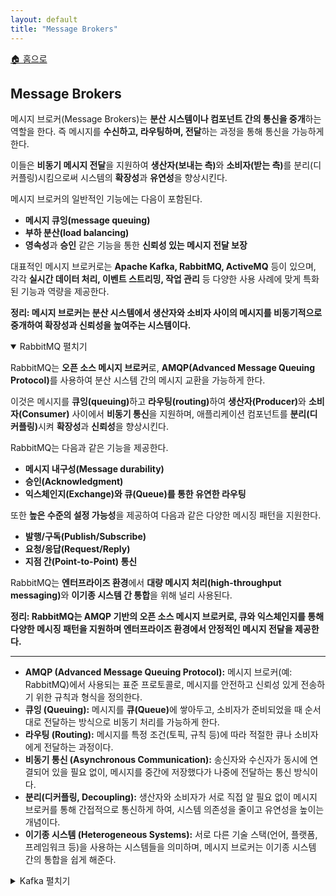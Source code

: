 ```yaml
---
layout: default
title: "Message Brokers"
---
```


<p class="breadcrumb"><a href="/cs_study/home.html">🏠 홈으로</a></p>

<section>
  <h2>Message Brokers</h2>
  <p>메시지 브로커(Message Brokers)는 <b>분산 시스템이나 컴포넌트 간의 통신을 중개</b>하는 역할을 한다. 즉 메시지를 <b>수신하고, 라우팅하며, 전달</b>하는 과정을 통해 통신을 가능하게 한다.</p>
  <p>이들은 <b>비동기 메시지 전달</b>을 지원하여 <b>생산자(보내는 측)</b>와 <b>소비자(받는 측)</b>를 분리(디커플링)시킴으로써 시스템의 <b>확장성</b>과 <b>유연성</b>을 향상시킨다.</p>
  <p>메시지 브로커의 일반적인 기능에는 다음이 포함된다.</p>
  <ul>
    <li><strong>메시지 큐잉(message queuing)</strong> </li>
    <li><strong>부하 분산(load balancing)</strong> </li>
    <li><b>영속성</b>과 <b>승인</b> 같은 기능을 통한 <b>신뢰성 있는 메시지 전달 보장</b></li>
  </ul>
  <p>대표적인 메시지 브로커로는 <b>Apache Kafka, RabbitMQ, ActiveMQ</b> 등이 있으며, 각각 <b>실시간 데이터 처리, 이벤트 스트리밍, 작업 관리</b> 등 다양한 사용 사례에 맞게 특화된 기능과 역량을 제공한다.</p>
  <p><strong>정리: 메시지 브로커는 분산 시스템에서 생산자와 소비자 사이의 메시지를 비동기적으로 중개하여 확장성과 신뢰성을 높여주는 시스템이다.</strong></p>
</section>

<!-- 설명 -->
<details open>
<summary><span class="accordion-title">RabbitMQ </span> <span class="indicator">펼치기</span></summary>
<div class="accordion-content">
    <p>RabbitMQ는 <b>오픈 소스 메시지 브로커</b>로, <b>AMQP(Advanced Message Queuing Protocol)</b>를 사용하여 분산 시스템 간의 메시지 교환을 가능하게 한다.</p>
    <p>이것은 메시지를 <b>큐잉(queuing)</b>하고 <b>라우팅(routing)</b>하여 <b>생산자(Producer)</b>와 <b>소비자(Consumer)</b> 사이에서 <b>비동기 통신</b>을 지원하며, 애플리케이션 컴포넌트를 <b>분리(디커플링)</b>시켜 <b>확장성</b>과 <b>신뢰성</b>을 향상시킨다.</p>
    <p>RabbitMQ는 다음과 같은 기능을 제공한다.</p>
    <ul>
        <li><strong>메시지 내구성(Message durability)</strong> </li>
        <li><strong>승인(Acknowledgment)</strong> </li>
        <li><strong>익스체인지(Exchange)와 큐(Queue)를 통한 유연한 라우팅</strong> </li>
    </ul>
    <p>또한 <b>높은 수준의 설정 가능성</b>을 제공하여 다음과 같은 다양한 메시징 패턴을 지원한다.</p>
    <ul>
        <li><strong>발행/구독(Publish/Subscribe)</strong> </li>
        <li><strong>요청/응답(Request/Reply)</strong> </li>
        <li><strong>지점 간(Point-to-Point) 통신</strong> </li>
    </ul>
    <p>RabbitMQ는 <b>엔터프라이즈 환경</b>에서 <b>대량 메시지 처리(high-throughput messaging)</b>와 <b>이기종 시스템 간 통합</b>을 위해 널리 사용된다.</p>
    <p><strong>정리: RabbitMQ는 AMQP 기반의 오픈 소스 메시지 브로커로, 큐와 익스체인지를 통해 다양한 메시징 패턴을 지원하며 엔터프라이즈 환경에서 안정적인 메시지 전달을 제공한다.</strong></p>
    <!-- 가로선 추가 -->
    <hr>
    <ul>
        <li><strong>AMQP (Advanced Message Queuing Protocol):</strong> 메시지 브로커(예: RabbitMQ)에서 사용되는 표준 프로토콜로, 메시지를 안전하고 신뢰성 있게 전송하기 위한 규칙과 형식을 정의한다.</li>
        <li><strong>큐잉 (Queuing):</strong> 메시지를 <b>큐(Queue)</b>에 쌓아두고, 소비자가 준비되었을 때 순서대로 전달하는 방식으로 비동기 처리를 가능하게 한다.</li>
        <li><strong>라우팅 (Routing):</strong> 메시지를 특정 조건(토픽, 규칙 등)에 따라 적절한 큐나 소비자에게 전달하는 과정이다.</li>
        <li><strong>비동기 통신 (Asynchronous Communication):</strong> 송신자와 수신자가 동시에 연결되어 있을 필요 없이, 메시지를 중간에 저장했다가 나중에 전달하는 통신 방식이다.</li>
        <li><strong>분리(디커플링, Decoupling):</strong> 생산자와 소비자가 서로 직접 알 필요 없이 메시지 브로커를 통해 간접적으로 통신하게 하여, 시스템 의존성을 줄이고 유연성을 높이는 개념이다.</li>
        <li><strong>이기종 시스템 (Heterogeneous Systems):</strong> 서로 다른 기술 스택(언어, 플랫폼, 프레임워크 등)을 사용하는 시스템들을 의미하며, 메시지 브로커는 이기종 시스템 간의 통합을 쉽게 해준다.</li>
    </ul>
</div>
</details>

<!-- 설명 -->
<details>
<summary><span class="accordion-title">Kafka </span> <span class="indicator">펼치기</span></summary>
<div class="accordion-content">
    <p>Apache Kafka는 <b>대규모 처리량(high-throughput)</b>과 <b>내결함성(fault-tolerant)</b>을 갖춘 <b>분산 이벤트 스트리밍 플랫폼</b>이다. Kafka는 메시지 브로커처럼 동작하여 시스템이 <b>레코드 스트림을 발행(publish)하고 구독(subscribe)</b>할 수 있게 해주며, 이는 <b>분산 커밋 로그(distributed commit log)</b>와 유사하다.</p>
    <p>Kafka는 <b>높은 확장성(scalability)</b>을 제공하고, <b>낮은 지연(latency)</b>으로 대량 데이터를 처리할 수 있어 <b>실시간 분석, 로그 수집, 데이터 통합</b> 등에 이상적이다.</p>
    <p>주요 특징으로는</p>
    <ul>
    <li><strong>토픽(Topic):</strong> 데이터 스트림을 조직화</li>
    <li><strong>파티션(Partition):</strong> 병렬 처리 지원</li>
    <li><strong>복제(Replication):</strong> 내결함성 보장</li>
    </ul>
    <p>이로써 분산 시스템 전반에서 <b>대규모 데이터 흐름을 신뢰성 있고 효율적으로 처리</b>할 수 있다.</p>
    <p><strong>정리: Kafka는 대규모 데이터를 낮은 지연으로 처리하는 분산 이벤트 스트리밍 플랫폼으로, 토픽·파티션·복제를 통해 실시간 분석과 데이터 통합에 최적화된 메시지 브로커이다.</strong></p>
    <!-- 가로선 추가 -->
    <hr>
    <ul>
    <li><strong>레코드 스트림 (Record Stream):</strong> 시간 순서대로 발생하는 데이터를 지속적으로 전달·처리하는 데이터 흐름이다.</li>
    <li><strong>분산 커밋 로그 (Distributed Commit Log):</strong> 분산 환경에서 모든 이벤트를 순서대로 기록하고, 여러 소비자가 동일한 기록을 읽을 수 있도록 보장하는 로그 저장 방식이다.</li>
    </ul>
</div>
</details>
